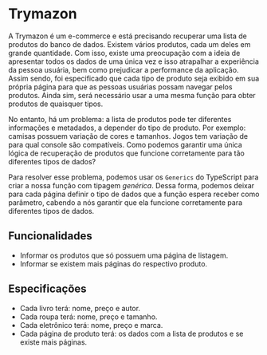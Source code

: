 # Trymazon

A Trymazon é um e-commerce e está precisando recuperar uma lista de produtos do banco de dados. Existem vários produtos, cada um deles em grande quantidade. Com isso, existe uma preocupação com a ideia de apresentar todos os dados de uma única vez e isso atrapalhar a experiência da pessoa usuária, bem como prejudicar a performance da aplicação. Assim sendo, foi especificado que cada tipo de produto seja exibido em sua própria página para que as pessoas usuárias possam navegar pelos produtos. Ainda sim, será necessário usar a uma mesma função para obter produtos de quaisquer tipos.

No entanto, há um problema: a lista de produtos pode ter diferentes informações e metadados, a depender do tipo de produto. Por exemplo: camisas possuem variação de cores e tamanhos. Jogos tem variação de para qual console são compatíveis. Como podemos garantir uma única lógica de recuperação de produtos que funcione corretamente para tão diferentes tipos de dados?

Para resolver esse problema, podemos usar os `Generics` do TypeScript para criar a nossa função com tipagem _genérica_. Dessa forma, podemos deixar para cada página definir o tipo de dados que a função espera receber como parâmetro, cabendo a nós garantir que ela funcione corretamente para diferentes tipos de dados.

## Funcionalidades

- Informar os produtos que só possuem uma página de listagem.
- Informar se existem mais páginas do respectivo produto.

## Especificações

- Cada livro terá: nome, preço e autor.
- Cada roupa terá: nome, preço e tamanho.
- Cada eletrônico terá: nome, preço e marca.
- Cada página de produto terá: os dados com a lista de produtos e se existe mais páginas.
